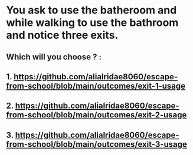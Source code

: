 # You ask to use the batheroom and while walking to use the bathroom and notice three exits.
## Which will you choose ? :
## 1. https://github.com/alialridae8060/escape-from-school/blob/main/outcomes/exit-1-usage
## 2. https://github.com/alialridae8060/escape-from-school/blob/main/outcomes/exit-2-usage
## 3. https://github.com/alialridae8060/escape-from-school/blob/main/outcomes/exit-3-usage

